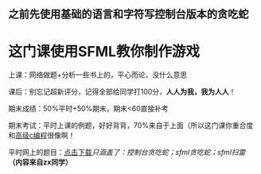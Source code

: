 ## 之前先使用基础的语言和字符写控制台版本的贪吃蛇

# 这门课使用SFML教你制作游戏

上课：网络做题+分析一些书上的，平心而论，没什么意思

课后：别忘记超新评分，记得全部给同学打100分，**人人为我，我为人人**！

期末成绩：50%平时+50%期末，期末<60直接补考

期末考试：平时上课的例题，好好背背，70%来自于上面（所以这门课你重合度和[高级c编程](../../大一下/高级C编程.md)很像啊！

平时网上的题目：[点击下载](游戏程序设计题目答案(其一).docx)*只涵盖了：控制台贪吃蛇；sfml贪吃蛇；sfml扫雷* **（内容来自zx同学）**

